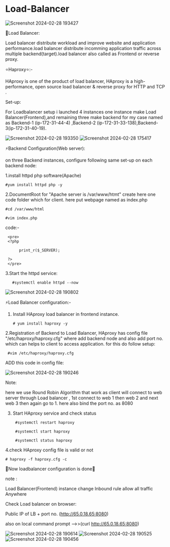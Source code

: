 # Load-Balancer
![Screenshot 2024-02-28 193427](https://github.com/Pratikshinde55/Load-Balancer/assets/145910708/e31a4593-3fd0-4421-9c51-ec6dc7210730)

🌟Load Balancer:

Load balancer distribute workload and improve website and application performance.load balancer distribute incomming application traffic across multiple backend(target).load balancer also called as Frontend or reverse proxy.

⭐Haproxy⭐:-
 
HAproxy is one of the product of load balancer, HAproxy is a high-performance, open source load balancer & reverse proxy for HTTP and TCP .

Set-up:

For Loadbalancer setup i launched 4 instances one instance make Load Balancer(Frontend),and remaining
three make backend for my case named as Backend-1 (ip-172-31-44-4) ,Backend-2 (ip-172-31-33-138),Backend-3(ip-172-31-40-19).

![Screenshot 2024-02-28 193350](https://github.com/Pratikshinde55/Load-Balancer/assets/145910708/61be7c3a-fdf8-4947-a775-1b777215eeab)
![Screenshot 2024-02-28 175417](https://github.com/Pratikshinde55/Load-Balancer/assets/145910708/f56ea353-28d4-46c4-8ef2-4f9c718aa491)

⚡Backend Configuration(Web server):

 on three Backend instances, configure following same set-up on each backend node:
 
 1.install httpd php software(Apache)

 
    #yum install httpd php -y

 2.DocumentRoot for "Apache server is /var/www/htmt" create here one code folder which for client.
   here put webpage named as index.php

    #cd /var/www/html

    #vim index.php

code:-


     <pre>
     <?php

          print_r($_SERVER);

     ?>
     </pre>

 3.Start the httpd service:
      
       
       #systemctl enable httpd --now

 ![Screenshot 2024-02-28 190802](https://github.com/Pratikshinde55/Load-Balancer/assets/145910708/fef7e5b7-19ae-4197-abe8-1ee2b83841f0)
 

⚡Load Balancer configuration:-
  
1. Install HAproxy load balancer in frontend instance.


       # yum install haproxy -y

2.Registration of Backend to Load Balancer, HAproxy has config file "/etc/haproxy/haproxy.cfg" where add backend node and also add port no. which can helps to client to access application.
for this do follow setup:


     #vim /etc/haproxy/haproxy.cfg
  
 ADD this code in config file:

 ![Screenshot 2024-02-28 190246](https://github.com/Pratikshinde55/Load-Balancer/assets/145910708/5245435a-d02e-45f1-97c5-f3f31ea67999)


Note: 

here we use Round Robin Algorithm that work as client will connect to web server through Load
balancer , 1st connect to web 1 then web 2 and next web 3 then again go to 1.
here also bind the port no. as 8080

3. Start HAproxy service and check status

   
        #systemctl restart haproxy
   
        #systemctl start haproxy

        #systemctl status haproxy

4.check HAproxy config file is valid or not

    # haproxy -f haproxy.cfg -c



💫Now loadbalancer configuration is done💫 

 note :
 
 Load Balancer(Frontend) instance change Inbound rule allow all traffic Anywhere


Check Load balancer on browser:

  Public IP of LB + port no. (http://65.0.18.65:8080) 
    
  also on local command prompt -->>(curl http://65.0.18.65:8080)

 ![Screenshot 2024-02-28 190614](https://github.com/Pratikshinde55/Load-Balancer/assets/145910708/82e506cb-3d7d-454f-8266-ca222508a16d)
 ![Screenshot 2024-02-28 190525](https://github.com/Pratikshinde55/Load-Balancer/assets/145910708/e9f58322-9a2d-4602-a8b1-370db440bf52)
 ![Screenshot 2024-02-28 190456](https://github.com/Pratikshinde55/Load-Balancer/assets/145910708/085efef9-ce7d-4bd5-9b8d-34fc6aa4632d)


  


    










